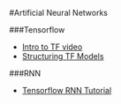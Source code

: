 #Artificial Neural Networks

###Tensorflow
* [Intro to TF video](https://www.youtube.com/watch?v=vQtxTZ9OA2M)
* [Structuring TF Models](http://danijar.com/structuring-your-tensorflow-models/)

###RNN
* [Tensorflow RNN Tutorial](https://svds.com/tensorflow-rnn-tutorial/)

